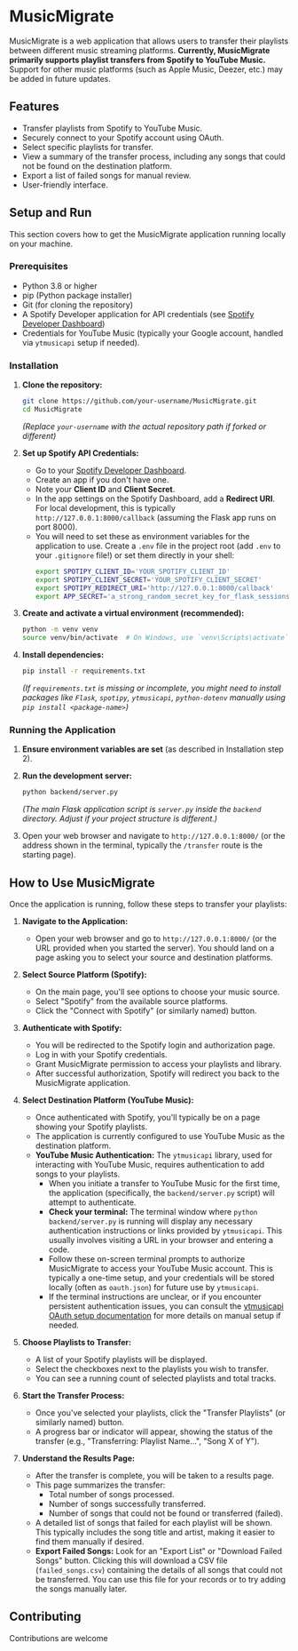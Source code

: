 # MusicMigrate

MusicMigrate is a web application that allows users to transfer their playlists between different music streaming platforms. 
**Currently, MusicMigrate primarily supports playlist transfers from Spotify to YouTube Music.** Support for other music platforms (such as Apple Music, Deezer, etc.) may be added in future updates.

## Features

*   Transfer playlists from Spotify to YouTube Music.
*   Securely connect to your Spotify account using OAuth.
*   Select specific playlists for transfer.
*   View a summary of the transfer process, including any songs that could not be found on the destination platform.
*   Export a list of failed songs for manual review.
*   User-friendly interface.

## Setup and Run

This section covers how to get the MusicMigrate application running locally on your machine.

### Prerequisites

*   Python 3.8 or higher
*   pip (Python package installer)
*   Git (for cloning the repository)
*   A Spotify Developer application for API credentials (see [Spotify Developer Dashboard](https://developer.spotify.com/dashboard/))
*   Credentials for YouTube Music (typically your Google account, handled via `ytmusicapi` setup if needed).

### Installation

1.  **Clone the repository:**
    ```bash
    git clone https://github.com/your-username/MusicMigrate.git
    cd MusicMigrate
    ```
    *(Replace `your-username` with the actual repository path if forked or different)*

2.  **Set up Spotify API Credentials:**
    *   Go to your [Spotify Developer Dashboard](https://developer.spotify.com/dashboard/).
    *   Create an app if you don't have one.
    *   Note your **Client ID** and **Client Secret**.
    *   In the app settings on the Spotify Dashboard, add a **Redirect URI**. For local development, this is typically `http://127.0.0.1:8000/callback` (assuming the Flask app runs on port 8000).
    *   You will need to set these as environment variables for the application to use. Create a `.env` file in the project root (add `.env` to your `.gitignore` file!) or set them directly in your shell:
        ```bash
        export SPOTIPY_CLIENT_ID='YOUR_SPOTIFY_CLIENT_ID'
        export SPOTIPY_CLIENT_SECRET='YOUR_SPOTIFY_CLIENT_SECRET'
        export SPOTIPY_REDIRECT_URI='http://127.0.0.1:8000/callback'
        export APP_SECRET='a_strong_random_secret_key_for_flask_sessions' 
        ```

3.  **Create and activate a virtual environment (recommended):**
    ```bash
    python -m venv venv
    source venv/bin/activate  # On Windows, use `venv\Scripts\activate`
    ```

4.  **Install dependencies:**
    ```bash
    pip install -r requirements.txt
    ```
    *(If `requirements.txt` is missing or incomplete, you might need to install packages like `Flask`, `spotipy`, `ytmusicapi`, `python-dotenv` manually using `pip install <package-name>`)*

### Running the Application

1.  **Ensure environment variables are set** (as described in Installation step 2).
2.  **Run the development server:**
    ```bash
    python backend/server.py 
    ```
    *(The main Flask application script is `server.py` inside the `backend` directory. Adjust if your project structure is different.)*

3.  Open your web browser and navigate to `http://127.0.0.1:8000/` (or the address shown in the terminal, typically the `/transfer` route is the starting page).

## How to Use MusicMigrate

Once the application is running, follow these steps to transfer your playlists:

1.  **Navigate to the Application:**
    *   Open your web browser and go to `http://127.0.0.1:8000/` (or the URL provided when you started the server). You should land on a page asking you to select your source and destination platforms.

2.  **Select Source Platform (Spotify):**
    *   On the main page, you'll see options to choose your music source.
    *   Select "Spotify" from the available source platforms.
    *   Click the "Connect with Spotify" (or similarly named) button.

3.  **Authenticate with Spotify:**
    *   You will be redirected to the Spotify login and authorization page.
    *   Log in with your Spotify credentials.
    *   Grant MusicMigrate permission to access your playlists and library.
    *   After successful authorization, Spotify will redirect you back to the MusicMigrate application.

4.  **Select Destination Platform (YouTube Music):**
    *   Once authenticated with Spotify, you'll typically be on a page showing your Spotify playlists.
    *   The application is currently configured to use YouTube Music as the destination platform.
    *   **YouTube Music Authentication:** The `ytmusicapi` library, used for interacting with YouTube Music, requires authentication to add songs to your playlists.
        *   When you initiate a transfer to YouTube Music for the first time, the application (specifically, the `backend/server.py` script) will attempt to authenticate.
        *   **Check your terminal:** The terminal window where `python backend/server.py` is running will display any necessary authentication instructions or links provided by `ytmusicapi`. This usually involves visiting a URL in your browser and entering a code.
        *   Follow these on-screen terminal prompts to authorize MusicMigrate to access your YouTube Music account. This is typically a one-time setup, and your credentials will be stored locally (often as `oauth.json`) for future use by `ytmusicapi`.
        *   If the terminal instructions are unclear, or if you encounter persistent authentication issues, you can consult the [ytmusicapi OAuth setup documentation](https://ytmusicapi.readthedocs.io/en/latest/setup/oauth.html) for more details on manual setup if needed.

5.  **Choose Playlists to Transfer:**
    *   A list of your Spotify playlists will be displayed.
    *   Select the checkboxes next to the playlists you wish to transfer.
    *   You can see a running count of selected playlists and total tracks.

6.  **Start the Transfer Process:**
    *   Once you've selected your playlists, click the "Transfer Playlists" (or similarly named) button.
    *   A progress bar or indicator will appear, showing the status of the transfer (e.g., "Transferring: Playlist Name...", "Song X of Y").

7.  **Understand the Results Page:**
    *   After the transfer is complete, you will be taken to a results page.
    *   This page summarizes the transfer:
        *   Total number of songs processed.
        *   Number of songs successfully transferred.
        *   Number of songs that could not be found or transferred (failed).
    *   A detailed list of songs that failed for each playlist will be shown. This typically includes the song title and artist, making it easier to find them manually if desired.
    *   **Export Failed Songs:** Look for an "Export List" or "Download Failed Songs" button. Clicking this will download a CSV file (`failed_songs.csv`) containing the details of all songs that could not be transferred. You can use this file for your records or to try adding the songs manually later.

## Contributing

Contributions are welcome


